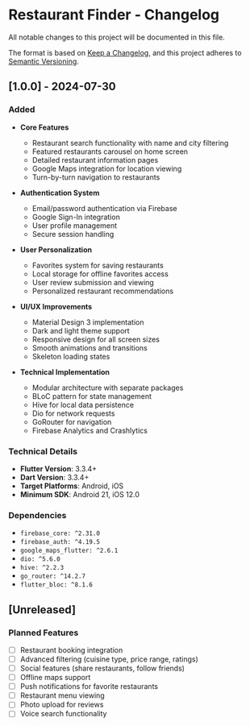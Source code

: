 # Restaurant Finder - Changelog

All notable changes to this project will be documented in this file.

The format is based on [Keep a Changelog](https://keepachangelog.com/en/1.0.0/),
and this project adheres to [Semantic Versioning](https://semver.org/spec/v2.0.0.html).

## [1.0.0] - 2024-07-30

### Added

- **Core Features**

  - Restaurant search functionality with name and city filtering
  - Featured restaurants carousel on home screen
  - Detailed restaurant information pages
  - Google Maps integration for location viewing
  - Turn-by-turn navigation to restaurants

- **Authentication System**

  - Email/password authentication via Firebase
  - Google Sign-In integration
  - User profile management
  - Secure session handling

- **User Personalization**

  - Favorites system for saving restaurants
  - Local storage for offline favorites access
  - User review submission and viewing
  - Personalized restaurant recommendations

- **UI/UX Improvements**

  - Material Design 3 implementation
  - Dark and light theme support
  - Responsive design for all screen sizes
  - Smooth animations and transitions
  - Skeleton loading states

- **Technical Implementation**
  - Modular architecture with separate packages
  - BLoC pattern for state management
  - Hive for local data persistence
  - Dio for network requests
  - GoRouter for navigation
  - Firebase Analytics and Crashlytics

### Technical Details

- **Flutter Version**: 3.3.4+
- **Dart Version**: 3.3.4+
- **Target Platforms**: Android, iOS
- **Minimum SDK**: Android 21, iOS 12.0

### Dependencies

- `firebase_core: ^2.31.0`
- `firebase_auth: ^4.19.5`
- `google_maps_flutter: ^2.6.1`
- `dio: ^5.6.0`
- `hive: ^2.2.3`
- `go_router: ^14.2.7`
- `flutter_bloc: ^8.1.6`

## [Unreleased]

### Planned Features

- [ ] Restaurant booking integration
- [ ] Advanced filtering (cuisine type, price range, ratings)
- [ ] Social features (share restaurants, follow friends)
- [ ] Offline maps support
- [ ] Push notifications for favorite restaurants
- [ ] Restaurant menu viewing
- [ ] Photo upload for reviews
- [ ] Voice search functionality
